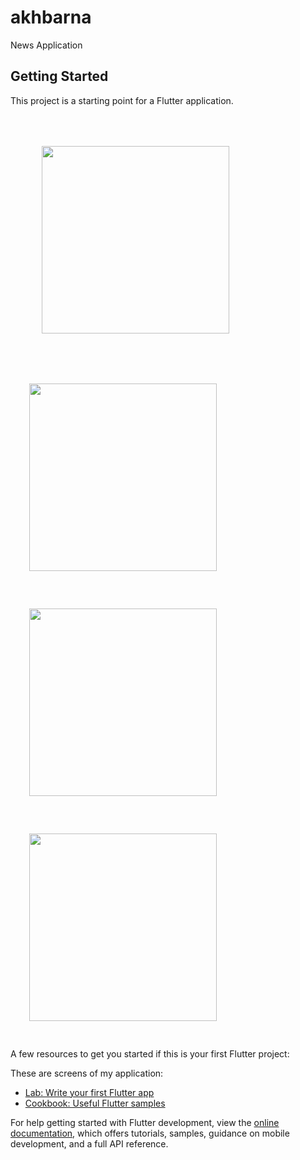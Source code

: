 # akhbarna

News Application

## Getting Started

This project is a starting point for a Flutter application.
<p>
  <img src="https://github.com/user-attachments/assets/18238128-5077-48b5-a8aa-ff969dd67867" width="300" style="margin: 50px;" />
  <img src="https://github.com/user-attachments/assets/badab2ae-95fd-4a9d-863e-344ef2253378" width="300" style="margin: 30px;" />
  <img src="https://github.com/user-attachments/assets/ae30008f-40bc-4691-9cb7-7ad1066e726b" width="300" style="margin: 30px;" />
  <img src="https://github.com/user-attachments/assets/56ac78ad-2002-4913-b7da-2f636bce55ab" width="300" style="margin: 30px;" />
</p>

A few resources to get you started if this is your first Flutter project:

These are screens of my application:


- [Lab: Write your first Flutter app](https://docs.flutter.dev/get-started/codelab)
- [Cookbook: Useful Flutter samples](https://docs.flutter.dev/cookbook)

For help getting started with Flutter development, view the
[online documentation](https://docs.flutter.dev/), which offers tutorials,
samples, guidance on mobile development, and a full API reference.
